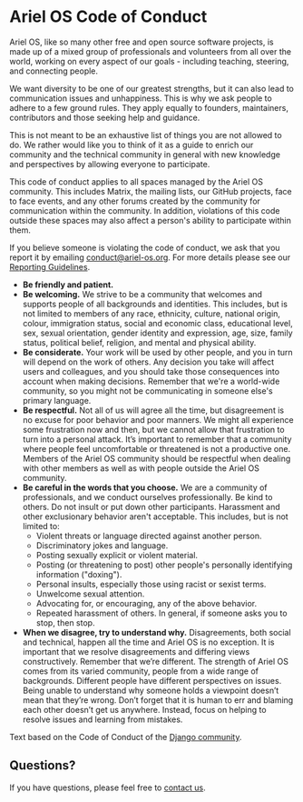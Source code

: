 Ariel OS Code of Conduct
=======================

Ariel OS, like so many other free and open source software projects, is made up of a
mixed group of professionals and volunteers from all over the world, working on
every aspect of our goals - including teaching, steering, and connecting people.

We want diversity to be one of our greatest strengths, but it can also lead to
communication issues and unhappiness. This is why we ask people to adhere to a
few ground rules. They apply equally to founders, maintainers, contributors and
those seeking help and guidance.

This is not meant to be an exhaustive list of things you are not allowed to do.
We rather would like you to think of it as a guide to enrich our community and
the technical community in general with new knowledge and perspectives by
allowing everyone to participate.

This code of conduct applies to all spaces managed by the Ariel OS community. This
includes Matrix, the mailing lists, our GitHub projects, face to face events, and
any other forums created by the community for communication within the
community. In addition, violations of this code outside these spaces may also
affect a person's ability to participate within them.

If you believe someone is violating the code of conduct, we ask that you report
it by emailing <conduct@ariel-os.org>. For more details please see our [Reporting
Guidelines](https://ariel-os.github.io/ariel-os/dev/docs/book/COC_reporting.html).

-   **Be friendly and patient.**
-   **Be welcoming.** We strive to be a community that welcomes and supports
    people of all backgrounds and identities. This includes, but is not limited
    to members of any race, ethnicity, culture, national origin, colour,
    immigration status, social and economic class, educational level, sex,
    sexual orientation, gender identity and expression, age, size, family
    status, political belief, religion, and mental and physical ability.
-   **Be considerate.** Your work will be used by other people, and you in turn
    will depend on the work of others. Any decision you take will affect users
    and colleagues, and you should take those consequences into account when
    making decisions. Remember that we're a world-wide community, so you might
    not be communicating in someone else's primary language.
-   **Be respectful.** Not all of us will agree all the time, but disagreement
    is no excuse for poor behavior and poor manners. We might all experience
    some frustration now and then, but we cannot allow that frustration to turn
    into a personal attack. It’s important to remember that a community where
    people feel uncomfortable or threatened is not a productive one. Members of
    the Ariel OS community should be respectful when dealing with other members as
    well as with people outside the Ariel OS community.
-   **Be careful in the words that you choose.** We are a community of
    professionals, and we conduct ourselves professionally. Be kind to others.
    Do not insult or put down other participants. Harassment and other
    exclusionary behavior aren't acceptable. This includes, but is not limited
    to:
    -   Violent threats or language directed against another person.
    -   Discriminatory jokes and language.
    -   Posting sexually explicit or violent material.
    -   Posting (or threatening to post) other people's personally identifying
        information ("doxing").
    -   Personal insults, especially those using racist or sexist terms.
    -   Unwelcome sexual attention.
    -   Advocating for, or encouraging, any of the above behavior.
    -   Repeated harassment of others. In general, if someone asks you to stop,
        then stop.
-   **When we disagree, try to understand why.** Disagreements, both social and
    technical, happen all the time and Ariel OS is no exception. It is important
    that we resolve disagreements and differing views constructively. Remember
    that we’re different. The strength of Ariel OS comes from its varied community,
    people from a wide range of backgrounds. Different people have different
    perspectives on issues. Being unable to understand why someone holds a
    viewpoint doesn’t mean that they’re wrong. Don’t forget that it is human to
    err and blaming each other doesn’t get us anywhere. Instead, focus on
    helping to resolve issues and learning from mistakes.

Text based on the Code of Conduct of the [Django
community](https://www.djangoproject.com/conduct/).

Questions?
----------

If you have questions, please feel free to [contact us](mailto:conduct@ariel-os.org).
